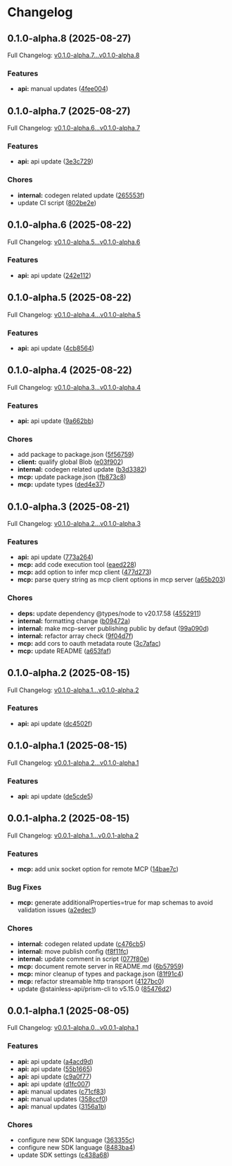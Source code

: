 # Changelog

## 0.1.0-alpha.8 (2025-08-27)

Full Changelog: [v0.1.0-alpha.7...v0.1.0-alpha.8](https://github.com/dataleonlabs/dataleon-typescript/compare/v0.1.0-alpha.7...v0.1.0-alpha.8)

### Features

* **api:** manual updates ([4fee004](https://github.com/dataleonlabs/dataleon-typescript/commit/4fee0041686afce5cbd77d3fa2f5020aca9c41bd))

## 0.1.0-alpha.7 (2025-08-27)

Full Changelog: [v0.1.0-alpha.6...v0.1.0-alpha.7](https://github.com/dataleonlabs/dataleon-typescript/compare/v0.1.0-alpha.6...v0.1.0-alpha.7)

### Features

* **api:** api update ([3e3c729](https://github.com/dataleonlabs/dataleon-typescript/commit/3e3c729fb73ce88d41c3e80d32df79f1ba812575))


### Chores

* **internal:** codegen related update ([265553f](https://github.com/dataleonlabs/dataleon-typescript/commit/265553f88910e8c069f4b2259574298689a27d0a))
* update CI script ([802be2e](https://github.com/dataleonlabs/dataleon-typescript/commit/802be2ef2519976e1fc08f9f0065d7f41a51cd08))

## 0.1.0-alpha.6 (2025-08-22)

Full Changelog: [v0.1.0-alpha.5...v0.1.0-alpha.6](https://github.com/dataleonlabs/dataleon-typescript/compare/v0.1.0-alpha.5...v0.1.0-alpha.6)

### Features

* **api:** api update ([242e112](https://github.com/dataleonlabs/dataleon-typescript/commit/242e11264a7d680a557c3ed5097199b3feaba0c7))

## 0.1.0-alpha.5 (2025-08-22)

Full Changelog: [v0.1.0-alpha.4...v0.1.0-alpha.5](https://github.com/dataleonlabs/dataleon-typescript/compare/v0.1.0-alpha.4...v0.1.0-alpha.5)

### Features

* **api:** api update ([4cb8564](https://github.com/dataleonlabs/dataleon-typescript/commit/4cb8564b40cac9cd8a95ec32d3f4abc51f17e19d))

## 0.1.0-alpha.4 (2025-08-22)

Full Changelog: [v0.1.0-alpha.3...v0.1.0-alpha.4](https://github.com/dataleonlabs/dataleon-typescript/compare/v0.1.0-alpha.3...v0.1.0-alpha.4)

### Features

* **api:** api update ([9a662bb](https://github.com/dataleonlabs/dataleon-typescript/commit/9a662bb668b29b5064ebad2d5df8f958aa91804a))


### Chores

* add package to package.json ([5f56759](https://github.com/dataleonlabs/dataleon-typescript/commit/5f56759f0862d055ef02577b66e18479887e2241))
* **client:** qualify global Blob ([e03f902](https://github.com/dataleonlabs/dataleon-typescript/commit/e03f90213eb58f573504ca76e4b2e8748616eabd))
* **internal:** codegen related update ([b3d3382](https://github.com/dataleonlabs/dataleon-typescript/commit/b3d338282224ef2d59311f0fd51094d5e6386505))
* **mcp:** update package.json ([fb873c8](https://github.com/dataleonlabs/dataleon-typescript/commit/fb873c8eb63c373d5b813247b524942c3c18227c))
* **mcp:** update types ([ded4e37](https://github.com/dataleonlabs/dataleon-typescript/commit/ded4e377c3fa70bdc677fe5571bfd3cec424fdff))

## 0.1.0-alpha.3 (2025-08-21)

Full Changelog: [v0.1.0-alpha.2...v0.1.0-alpha.3](https://github.com/dataleonlabs/dataleon-typescript/compare/v0.1.0-alpha.2...v0.1.0-alpha.3)

### Features

* **api:** api update ([773a264](https://github.com/dataleonlabs/dataleon-typescript/commit/773a2643ee69957bd229dcf2b4fa4ba093d823b1))
* **mcp:** add code execution tool ([eaed228](https://github.com/dataleonlabs/dataleon-typescript/commit/eaed228bf1cdead464bc7a1fff6a087023802cbe))
* **mcp:** add option to infer mcp client ([477d273](https://github.com/dataleonlabs/dataleon-typescript/commit/477d273096ace1da0b8b660d48dad794dc099d51))
* **mcp:** parse query string as mcp client options in mcp server ([a65b203](https://github.com/dataleonlabs/dataleon-typescript/commit/a65b203e29940d9609db412e9a904a6dc605c051))


### Chores

* **deps:** update dependency @types/node to v20.17.58 ([4552911](https://github.com/dataleonlabs/dataleon-typescript/commit/455291102ec6ab617154ec51484b2ecd82b0ac03))
* **internal:** formatting change ([b09472a](https://github.com/dataleonlabs/dataleon-typescript/commit/b09472a67f5c920796d36203554052249b5985b1))
* **internal:** make mcp-server publishing public by defaut ([99a090d](https://github.com/dataleonlabs/dataleon-typescript/commit/99a090d4d36faebd813d823cc22e5f0efda8dd84))
* **internal:** refactor array check ([9f04d7f](https://github.com/dataleonlabs/dataleon-typescript/commit/9f04d7ffa69d0d6df0457a96d274cc3de2904612))
* **mcp:** add cors to oauth metadata route ([3c7afac](https://github.com/dataleonlabs/dataleon-typescript/commit/3c7afac98d8817da34c819341bdf38d170538a5f))
* **mcp:** update README ([a653faf](https://github.com/dataleonlabs/dataleon-typescript/commit/a653faf76e81dad8bed1b4e7ee9364e88a47b51f))

## 0.1.0-alpha.2 (2025-08-15)

Full Changelog: [v0.1.0-alpha.1...v0.1.0-alpha.2](https://github.com/dataleonlabs/dataleon-typescript/compare/v0.1.0-alpha.1...v0.1.0-alpha.2)

### Features

* **api:** api update ([dc4502f](https://github.com/dataleonlabs/dataleon-typescript/commit/dc4502f354e7e195256dc6d323921a6e1d08d9c1))

## 0.1.0-alpha.1 (2025-08-15)

Full Changelog: [v0.0.1-alpha.2...v0.1.0-alpha.1](https://github.com/dataleonlabs/dataleon-typescript/compare/v0.0.1-alpha.2...v0.1.0-alpha.1)

### Features

* **api:** api update ([de5cde5](https://github.com/dataleonlabs/dataleon-typescript/commit/de5cde5eb00d610d7862d5ff58bd38c3ae52188d))

## 0.0.1-alpha.2 (2025-08-15)

Full Changelog: [v0.0.1-alpha.1...v0.0.1-alpha.2](https://github.com/dataleonlabs/dataleon-typescript/compare/v0.0.1-alpha.1...v0.0.1-alpha.2)

### Features

* **mcp:** add unix socket option for remote MCP ([14bae7c](https://github.com/dataleonlabs/dataleon-typescript/commit/14bae7c7ea0cd86d963cf86150c9764abfa02bf7))


### Bug Fixes

* **mcp:** generate additionalProperties=true for map schemas to avoid validation issues ([a2edec1](https://github.com/dataleonlabs/dataleon-typescript/commit/a2edec1817d78abfe81b77487a5d720a68398d57))


### Chores

* **internal:** codegen related update ([c476cb5](https://github.com/dataleonlabs/dataleon-typescript/commit/c476cb582d34759c286712fd4616f09a0336a952))
* **internal:** move publish config ([f8f11fc](https://github.com/dataleonlabs/dataleon-typescript/commit/f8f11fc813a5bcc2c5bf003c0f7756b57a80e255))
* **internal:** update comment in script ([077f80e](https://github.com/dataleonlabs/dataleon-typescript/commit/077f80e8829db1000ccb5626f88f73f021b0c2e7))
* **mcp:** document remote server in README.md ([6b57959](https://github.com/dataleonlabs/dataleon-typescript/commit/6b57959b1897e989cc04e586ebccf6208654611e))
* **mcp:** minor cleanup of types and package.json ([81f91c4](https://github.com/dataleonlabs/dataleon-typescript/commit/81f91c490baaf4cdb71e326f422876ba3fb0b8a1))
* **mcp:** refactor streamable http transport ([4127bc0](https://github.com/dataleonlabs/dataleon-typescript/commit/4127bc0b6ab5589a79ade674abc1af2fff3435b8))
* update @stainless-api/prism-cli to v5.15.0 ([85476d2](https://github.com/dataleonlabs/dataleon-typescript/commit/85476d2dadf3c959bbf42ecc5fc7859dd5b7fa0a))

## 0.0.1-alpha.1 (2025-08-05)

Full Changelog: [v0.0.1-alpha.0...v0.0.1-alpha.1](https://github.com/dataleonlabs/dataleon-typescript/compare/v0.0.1-alpha.0...v0.0.1-alpha.1)

### Features

* **api:** api update ([a4acd9d](https://github.com/dataleonlabs/dataleon-typescript/commit/a4acd9d341314d611a8008e73d870b6b9aed88fc))
* **api:** api update ([55b1665](https://github.com/dataleonlabs/dataleon-typescript/commit/55b16651abfd88e816fcfa3ede6672a122b598f0))
* **api:** api update ([c9a0f77](https://github.com/dataleonlabs/dataleon-typescript/commit/c9a0f77c34da48aca69ba5b12e2f04c861e2000e))
* **api:** api update ([d1fc007](https://github.com/dataleonlabs/dataleon-typescript/commit/d1fc007662a515022ed5e646ab74a7d59f49bc80))
* **api:** manual updates ([c71cf83](https://github.com/dataleonlabs/dataleon-typescript/commit/c71cf8342b5d93c35b3c4e1a0887a5ca076db8a0))
* **api:** manual updates ([358ccf0](https://github.com/dataleonlabs/dataleon-typescript/commit/358ccf097d4aec2514f704cad051a29440e5ffee))
* **api:** manual updates ([3156a1b](https://github.com/dataleonlabs/dataleon-typescript/commit/3156a1b7d0d0bc0d80caab02a55e0da1ab1817b0))


### Chores

* configure new SDK language ([363355c](https://github.com/dataleonlabs/dataleon-typescript/commit/363355cc6bca329b5d3334a1f8e47fd50bcc4604))
* configure new SDK language ([8483ba4](https://github.com/dataleonlabs/dataleon-typescript/commit/8483ba46113aaf731b5dd8c195d679bb2bd076fc))
* update SDK settings ([c438a68](https://github.com/dataleonlabs/dataleon-typescript/commit/c438a68b22ebcff2dce59ce681cbf29600749a37))
